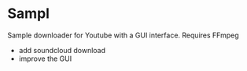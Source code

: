 # Sampl
Sample downloader for Youtube with a GUI interface. Requires FFmpeg
- add soundcloud download
- improve the GUI
